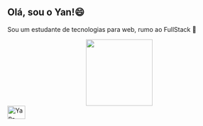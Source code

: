 <h2> Olá, sou o Yan!😄 </h2>
<p>Sou um estudante de tecnologias para web, rumo ao FullStack 🚀</p>

<div align="center" class="stats">
  <a href="https://github.com/YanGidorini">
  <img height="150em" src="https://github-readme-stats.vercel.app/api/top-langs/?username=YanGidorini&layout=compact&theme=vue-dark&count_private=true">
</div>
  
<div class="tecnologies">
  <img  align="center" alt="Yan-html" height="30" width="40" src="https://cdn.jsdelivr.net/gh/devicons/devicon/icons/html5/html5-original.svg" />
</div>

<div class="social">
  
</div>


